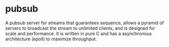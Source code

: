 pubsub
======

A pubsub server for streams that guarantees sequence, allows a pyramid of servers to broadcast the stream to unlimited clients, and is designed for scale and performance. It is written in pure C and has a asynchronous architecture (epoll) to maximize throughput.
